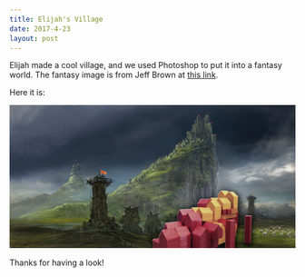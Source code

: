 ```yaml
---
title: Elijah's Village
date: 2017-4-23
layout: post
---
```


Elijah made a cool village, and we used Photoshop to put it into a fantasy
world.  The fantasy image is from Jeff Brown
at <a href="https://wall.alphacoders.com/big.php?i=579897">this link</a>.

Here it is:

<a href="images/cool-elijah.jpg"><img width="1024" src="images/cool-elijah.jpg"></a>

Thanks for having a look!

